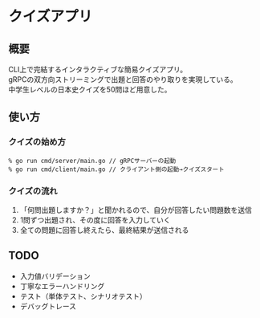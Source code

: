 # クイズアプリ

## 概要
CLI上で完結するインタラクティブな簡易クイズアプリ。  
gRPCの双方向ストリーミングで出題と回答のやり取りを実現している。  
中学生レベルの日本史クイズを50問ほど用意した。  

## 使い方

### クイズの始め方
```
% go run cmd/server/main.go // gRPCサーバーの起動
% go run cmd/client/main.go // クライアント側の起動→クイズスタート

```

### クイズの流れ
1. 「何問出題しますか？」と聞かれるので、自分が回答したい問題数を送信
2. 1問ずつ出題され、その度に回答を入力していく
3. 全ての問題に回答し終えたら、最終結果が送信される

## TODO
- 入力値バリデーション
- 丁寧なエラーハンドリング
- テスト（単体テスト、シナリオテスト）
- デバッグトレース
